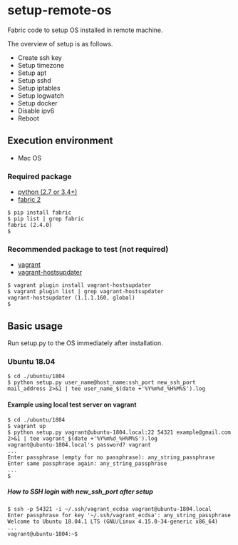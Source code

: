 # setup-remote-os

Fabric code to setup OS installed in remote machine.

The overview of setup is as follows.

- Create ssh key
- Setup timezone
- Setup apt
- Setup sshd
- Setup iptables
- Setup logwatch
- Setup docker
- Disable ipv6
- Reboot

## Execution environment

- Mac OS

### Required package

- [python (2.7 or 3.4+)](https://docs.python-guide.org/starting/install3/osx/)
- [fabric 2](http://www.fabfile.org/installing.html)

```
$ pip install fabric
$ pip list | grep fabric
fabric (2.4.0)
$
```

### Recommended package to test (not required)

- [vagrant](https://www.vagrantup.com/intro/getting-started/index.html)
- [vagrant-hostsupdater](https://github.com/cogitatio/vagrant-hostsupdater)

```
$ vagrant plugin install vagrant-hostsupdater
$ vagrant plugin list | grep vagrant-hostsupdater
vagrant-hostsupdater (1.1.1.160, global)
$
```

## Basic usage

Run setup.py to the OS immediately after installation.

### Ubuntu 18.04

```
$ cd ./ubuntu/1804
$ python setup.py user_name@host_name:ssh_port new_ssh_port mail_address 2>&1 | tee user_name_$(date +'%Y%m%d_%H%M%S').log
```

#### Example using local test server on vagrant

```
$ cd ./ubuntu/1804
$ vagrant up
$ python setup.py vagrant@ubuntu-1804.local:22 54321 example@gmail.com 2>&1 | tee vagrant_$(date +'%Y%m%d_%H%M%S').log
vagrant@ubuntu-1804.local's password? vagrant
...
Enter passphrase (empty for no passphrase): any_string_passphrase
Enter same passphrase again: any_string_passphrase
...
$
```

##### How to SSH login with new_ssh_port after setup

```
$ ssh -p 54321 -i ~/.ssh/vagrant_ecdsa vagrant@ubuntu-1804.local
Enter passphrase for key '~/.ssh/vagrant_ecdsa': any_string_passphrase
Welcome to Ubuntu 18.04.1 LTS (GNU/Linux 4.15.0-34-generic x86_64)
...
vagrant@ubuntu-1804:~$
```
